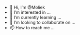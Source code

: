 - 👋 Hi, I’m @Moliek
- 👀 I’m interested in ...
- 🌱 I’m currently learning ...
- 💞️ I’m looking to collaborate on ...
- 📫 How to reach me ...

<!---
Moliek/Moliek is a ✨ special ✨ repository because its `README.md` (this file) appears on your GitHub profile.
You can click the Preview link to take a look at your changes.
--->
